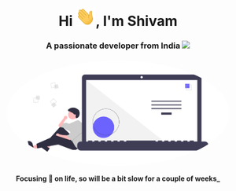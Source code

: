 
<h1 align="center">Hi <img src="https://raw.githubusercontent.com/ABSphreak/ABSphreak/master/gifs/Hi.gif" width="40px" />, I'm Shivam</h1>
<h3 align="center">A passionate developer from India <img src="https://media.giphy.com/media/z5i7CdtKqVotB9mz7h/giphy.gif" width="30"> </h3>

<!-- <p align="left"> <img src="https://komarev.com/ghpvc/?username=gargakshit" alt="gargakshit" /> </p> -->
<h4 align="center">

<a href="url"><img src="https://github.com/ShivamChoudhary17/ShivamChoudhary17/blob/main/git_img.png"  width="90%" style="border-radius:50%"></a>
 
  Focusing 🎯 on life, so will be a bit slow for a couple of weeks_
</h4>

